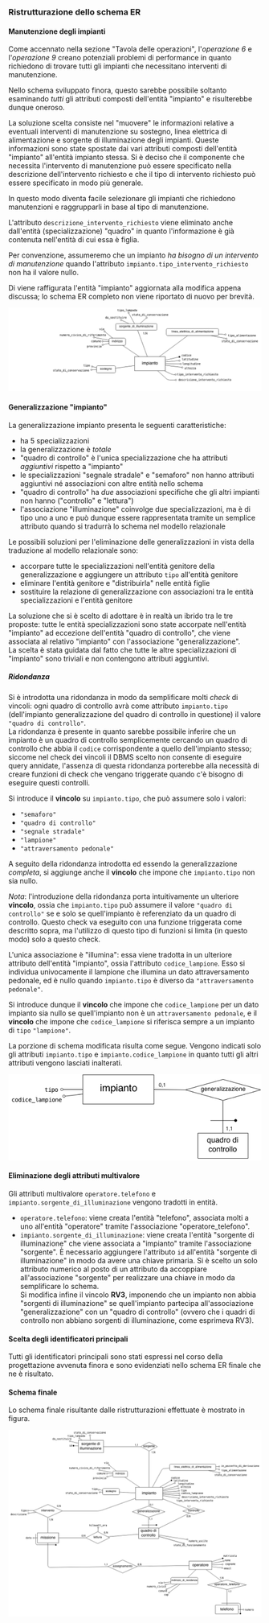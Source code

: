 ### Ristrutturazione dello schema ER

#### Manutenzione degli impianti

Come accennato nella sezione "Tavola delle operazioni", l'*operazione 6* e
l'*operazione 9* creano potenziali problemi di performance in quanto richiedono
di trovare tutti gli impianti che necessitano interventi di manutenzione.

Nello schema sviluppato finora, questo sarebbe possibile soltanto esaminando
*tutti* gli attributi composti dell'entità "impianto" e risulterebbe dunque
oneroso.

La soluzione scelta consiste nel "muovere" le informazioni relative a eventuali
interventi di manutenzione su sostegno, linea elettrica di alimentazione e
sorgente di illuminazione degli impianti. Queste informazioni sono state
spostate dai vari attributi composti dell'entità "impianto" all'entità impianto
stessa. Si è deciso che il componente che necessita l'intervento di manutenzione
può essere specificato nella descrizione dell'intervento richiesto e che il tipo
di intervento richiesto può essere specificato in modo più generale.

In questo modo diventa facile selezionare gli impianti che richiedono
manutenzioni e raggrupparli in base al tipo di manutenzione.

L'attributo `descrizione_intervento_richiesto` viene eliminato anche dall'entità
(specializzazione) "quadro" in quanto l'informazione è già contenuta nell'entità
di cui essa è figlia.

Per convenzione, assumeremo che un impianto *ha bisogno di un intervento di
manutenzione* quando l'attributo `impianto.tipo_intervento_richiesto` non ha il
valore nullo.

Di viene raffigurata l'entità "impianto" aggiornata alla modifica appena
discussa; lo schema ER completo non viene riportato di nuovo per brevità.

![](images/entita-impianto-con-manutenzione.png)

#### Generalizzazione "impianto"

La generalizzazione impianto presenta le seguenti caratteristiche:

- ha 5 specializzazioni
- la generalizzazione è *totale*
- "quadro di controllo" è l'unica specializzazione che ha attributi *aggiuntivi*
    rispetto a "impianto"
- le specializzazioni "segnale stradale" e "semaforo" non hanno attributi
    aggiuntivi né associazioni con altre entità nello schema
- "quadro di controllo" ha *due* associazioni specifiche che gli altri impianti
    non hanno ("controllo" e "lettura")
- l'associazione "illuminazione" coinvolge due specializzazioni, ma è di tipo
    uno a uno e può dunque essere rappresentata tramite un semplice attributo
    quando si tradurrà lo schema nel modello relazionale

Le possibili soluzioni per l'eliminazione delle generalizzazioni in vista della
traduzione al modello relazionale sono:

- accorpare tutte le specializzazioni nell'entità genitore della
    generalizzazione e aggiungere un attributo `tipo` all'entità genitore
- eliminare l'entità genitore e "distribuirla" nelle entità figlie
- sostituire la relazione di generalizzazione con associazioni tra le entità
    specializzazioni e l'entità genitore

La soluzione che si è scelto di adottare è in realtà un ibrido tra le tre
proposte: tutte le entità specializzazioni sono state accorpate nell'entità
"impianto" ad eccezione dell'entità "quadro di controllo", che viene associata
al relativo "impianto" con l'associazione "generalizzazione".  
La scelta è stata guidata dal fatto che tutte le altre specializzazioni di
"impianto" sono triviali e non contengono attributi aggiuntivi.

##### Ridondanza

Si è introdotta una ridondanza in modo da semplificare molti *check* di vincoli:
ogni quadro di controllo avrà come attributo `impianto.tipo` (dell'impianto
generalizzazione del quadro di controllo in questione) il valore `"quadro di
controllo"`.  
La ridondanza è presente in quanto sarebbe possibile inferire che un impianto è
un quadro di controllo semplicemente cercando un quadro di controllo che abbia
il `codice` corrispondente a quello dell'impianto stesso; siccome nel check dei
vincoli il DBMS scelto non consente di eseguire query annidate, l'assenza di
questa ridondanza porterebbe alla necessità di creare funzioni di check che
vengano triggerate quando c'è bisogno di eseguire questi controlli.

Si introduce il **vincolo** su `impianto.tipo`, che può assumere solo i valori:

- `"semaforo"`
- `"quadro di controllo"`
- `"segnale stradale"`
- `"lampione"`
- `"attraversamento pedonale"`

A seguito della ridondanza introdotta ed essendo la generalizzazione *completa*,
si aggiunge anche il **vincolo** che impone che `impianto.tipo` non sia nullo.

*Nota*: l'introduzione della ridondanza porta intuitivamente un ulteriore
**vincolo**, ossia che `impianto.tipo` può assumere il valore `"quadro di
controllo"` se e solo se quell'impianto è referenziato da un quadro di
controllo. Questo check va eseguito con una funzione triggerata come descritto
sopra, ma l'utilizzo di questo tipo di funzioni si limita (in questo modo) solo
a questo check.

L'unica associazione è "illumina": essa viene tradotta in un ulteriore attributo
dell'entità "impianto", ossia l'attributo `codice_lampione`. Esso si individua
univocamente il lampione che illumina un dato attraversamento pedonale, ed è
nullo quando `impianto.tipo` è diverso da `"attraversamento pedonale"`.

Si introduce dunque il **vincolo** che impone che `codice_lampione` per un dato
impianto sia nullo se quell'impianto non è un `attraversamento pedonale`, e il
**vincolo** che impone che `codice_lampione` si riferisca sempre a un impianto
di `tipo` `"lampione"`.

La porzione di schema modificata risulta come segue. Vengono indicati solo gli
attributi `impianto.tipo` e `impianto.codice_lampione` in quanto tutti gli altri
attributi vengono lasciati inalterati.

![](images/eliminazione-generalizzazione.png)

#### Eliminazione degli attributi multivalore

Gli attributi multivalore `operatore.telefono` e
`impianto.sorgente_di_illuminazione` vengono tradotti in entità.

- `operatore.telefono`: viene creata l'entità "telefono", associata
    molti a uno all'entità "operatore" tramite l'associazione
    "operatore_telefono".
- `impianto.sorgente_di_illuminazione`: viene creata l'entità "sorgente di
    illuminazione" che viene associata a "impianto" tramite l'associazione
    "sorgente". È necessario aggiungere l'attributo `id` all'entità "sorgente di
    illuminazione" in modo da avere una chiave primaria. Si è scelto un solo
    attributo numerico al posto di un attributo da accoppiare all'associazione
    "sorgente" per realizzare una chiave in modo da semplificare lo schema.  
    Si modifica infine il vincolo **RV3**, imponendo che un impianto non abbia
    "sorgenti di illuminazione" se quell'impianto partecipa all'associazione
    "generalizzazione" con un "quadro di controllo" (ovvero che i quadri di
    controllo non abbiano sorgenti di illuminazione, come esprimeva RV3).

#### Scelta degli identificatori principali

Tutti gli identificatori principali sono stati espressi nel corso della
progettazione avvenuta finora e sono evidenziati nello schema ER finale che ne è
risultato.

#### Schema finale

Lo schema finale risultante dalle ristrutturazioni effettuate è mostrato in
figura.

![](images/er-v2.png)
